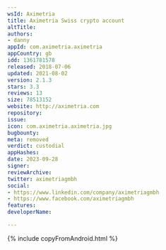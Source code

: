 ```yaml
---
wsId: Aximetria
title: Aximetria Swiss crypto account
altTitle: 
authors:
- danny
appId: com.aximetria.aximetria
appCountry: gb
idd: 1361781578
released: 2018-07-06
updated: 2021-08-02
version: 2.1.3
stars: 3.3
reviews: 13
size: 78513152
website: http://aximetria.com
repository: 
issue: 
icon: com.aximetria.aximetria.jpg
bugbounty: 
meta: removed
verdict: custodial
appHashes: 
date: 2023-09-28
signer: 
reviewArchive: 
twitter: aximetriagmbh
social:
- https://www.linkedin.com/company/aximetriagmbh
- https://www.facebook.com/aximetriagmbh
features: 
developerName: 

---
```


{% include copyFromAndroid.html %}
